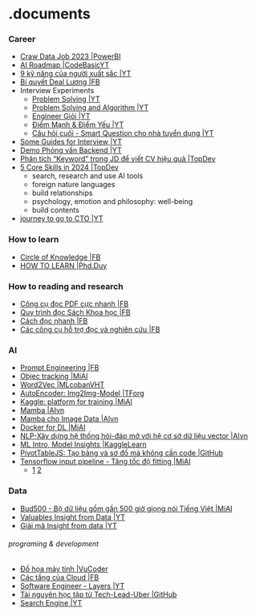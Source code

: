 # .documents
### Career 
- [Craw Data Job 2023 |PowerBI](https://app.powerbi.com/view?r=eyJrIjoiZWI0ZTZjNDUtN2RhNC00MzdjLWI4MDYtZDAyM2FjYzZkMThhIiwidCI6IjJmODVkYzc0LWI2YjQtNDU4NC1iZWVlLWNjZGE3MTQ0NDk3MCIsImMiOjZ9&fbclid=IwAR3YQ2cuf6_cl3hS---NS_stOcIcMfjjJq4cwVONSBgTVTgxzlR7jSD2E1M) 
- [AI Roadmap |CodeBasicYT](https://youtu.be/MhCHrvfAXlc?si=9PZ3lIYnYWTBBxuw) 
- [9 kỹ năng của người xuất sắc |YT](https://youtu.be/xGOUYlMmr3c?si=WDXj4GJBMQ-DivJA) 
- [Bí quyết Deal Lương |FB](https://www.facebook.com/groups/3062609024006762/?multi_permalinks=3520373728230287&ref=share) 
- Interview Experiments 
  - [Problem Solving |YT](https://youtu.be/555TQFT31jE?si=Qs4JZ1vgs5xtgw2d)
  - [Problem Solving and Algorithm |YT](https://youtu.be/2_mbXFDlfC4?si=W_XPCKrFw--m_VHE)
  - [Engineer Giỏi |YT](https://youtu.be/0Yz8UrS0OwM?si=r0UUXV56_RjlVCMJ)
  - [Điểm Mạnh & Điểm Yếu |YT](https://youtu.be/555TQFT31jE?si=fTNi_YJlwJ4OJrKE)
  - [Câu hỏi cuối - Smart Question cho nhà tuyển dụng |YT](https://youtu.be/QsJ5_DPAa3M?si=xtw_2Gy_iHRZIZ4_)
- [Some Guides for Interview |YT](https://youtu.be/W8vGnNwrEfA?si=JW6tZ6swVKbx2gBE)
- [Demo Phỏng vấn Backend |YT](https://youtu.be/9NRt086EIuY?si=MJgzlO_NL-MtR1y8)
- [Phân tích “Keyword” trong JD để viết CV hiệu quả |TopDev](https://topdev.vn/blog/tim-keyword-trong-jd/)
- [5 Core Skills in 2024 |TopDev](https://topdev.vn/blog/ky-nang-can-trang-bi-cho-2024/?utm_source=facebook&utm_medium=post&utm_campaign=topdev&utm_term=blog&utm_content=b_ky-nang-can-trang-bi-cho-2024&fbclid=IwAR3EbhMBdnqM5limb-YfBxaU_MPz6ds6_WdHiITQ7X-MGJkEMIpywFC1zy4)
  - search, research and use AI tools
  - foreign nature languages
  - build relationships
  - psychology, emotion and philosophy: well-being 
  - build contents
- [journey to go to CTO |YT](https://www.youtube.com/watch?v=mmHNowW8l-Y&t=8s)

### How to learn
- [Circle of Knowledge |FB](https://www.facebook.com/groups/obsidian.secondbrain/permalink/788107569856714/?mibextid=K35XfP)
- [HOW TO LEARN |Phd.Duy](https://uithcm-my.sharepoint.com/:b:/g/personal/22521178_ms_uit_edu_vn/Ec8dTph7-TxDl_aygKcwrd4BPL9cpbd2YDd1AyF6bsH4CQ?e=ntt4OU)
### How to reading and research
- [Công cụ đọc PDF cực nhanh |FB](https://www.facebook.com/groups/obsidian.secondbrain/permalink/796658805668257/?mibextid=K35XfP) 
- [Quy trình đọc Sách Khoa học |FB](https://www.facebook.com/groups/obsidian.secondbrain/permalink/794161009251370/?mibextid=K35XfP)
- [Cách đọc nhanh |FB](https://www.facebook.com/groups/594306492570157/?multi_permalinks=792430142757790&ref=share)
- [Các công cụ hỗ trợ đọc và nghiên cứu |FB](https://www.facebook.com/groups/aiartworksvn/permalink/3654210378125153/?mibextid=K35XfP)

### AI
- [Prompt Engineering |FB](https://www.facebook.com/groups/649228858868758/?multi_permalinks=1857917231333242&ref=share) 
- [Objec tracking |MiAI](https://youtu.be/hzOU9lp4Xng?si=7xUhTYDb0G4n3R5J) 
- [Word2Vec |MLcobanVHT](https://machinelearningcoban.com/tabml_book/ch_embedding/word2vec.html)
- [AutoEncoder: Img2Img-Model |TForg](https://www.tensorflow.org/tutorials/generative/autoencoder)
- [Kaggle: platform for training |MiAI](https://youtu.be/fXnrFGjSwrY?si=c05v4_qTFZyUExSY)
- [Mamba |AIvn](https://github.com/QuanHoangNgoc/.documents/blob/main/Mamba.pdf)
- [Mamba cho Image Data |AIvn](https://www.facebook.com/groups/aivietnam.edu.vn/permalink/1850492688742363/?mibextid=K35XfP) 
- [Docker for DL |MiAI](https://www.facebook.com/groups/miaigroup/permalink/1595955991175667/?mibextid=K35XfP)
- [NLP-Xây dựng hệ thống hỏi-đáp mở với hệ cơ sở dữ liệu vector |AIvn](https://www.facebook.com/groups/520212065449550/permalink/1587956062008473/)
- [ML Intro, Model Insights |KaggleLearn](https://www.kaggle.com/learn)
- [PivotTableJS: Tạo bảng và sơ đồ mà không cần code |GitHub](https://github.com/nicolaskruchten/pivottable?fbclid=IwAR1mTagmxkNWiq7AOqWd6CAt-0_5uRMMcUQWgXSUgYK7h0ueV7webrmys-w)
- [Tensorflow input pipeline - Tăng tốc độ fitting |MiAI](https://youtu.be/VFEOskzhhbc?si=ZBKKU0OB5QK0rj8X)
  - [1](https://youtu.be/4A5vftpj_Pc?si=2ZdZFb0ls8CSqxkZ)
    [2](https://youtu.be/VFEOskzhhbc?si=ZBKKU0OB5QK0rj8X)
### Data 
- [Bud500 - Bộ dữ liệu gồm gần 500 giờ giọng nói Tiếng Việt |MiAI](https://www.facebook.com/groups/511510259620251/?multi_permalinks=1598826084221991&ref=share) 
- [Valuables Insight from Data |YT](https://youtu.be/4VFIYqZ2OTE?si=ryWPInDbKrO_nVvI)
- [Giải mã Insight from data |YT](https://youtu.be/KbkFe1OqrK4?si=C4PuAcFdKp7vIZgt)
###### programing & development 
- [Đồ họa máy tính |VuCoder](https://youtu.be/6d9A9DlI0WI?si=XBt6abhCn7jEbzIY) 
- [Các tầng của Cloud |FB](https://www.facebook.com/share/p/mFP1YkxrWhxeyUpd/?mibextid=K35XfP)
- [Software Engineer - Layers |YT](https://youtu.be/5tqaDRM2nvM?si=lZM15awhABBTPb9D) 
- [Tài nguyên học tập từ Tech-Lead-Uber |GitHub](https://github.com/charlax/professional-programming?fbclid=IwAR3n49q5vTIboDzhLDM3hdBvaxIKKhnc9WTu_bBLbGwg7HDLq4TQv9QsonY)
- [Search Engine |YT](https://youtu.be/ihp2twFPfG4?si=bEIqcbUjz98CJGCA)
